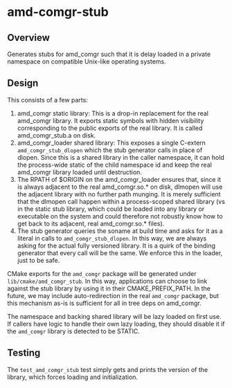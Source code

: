 # amd-comgr-stub

## Overview

Generates stubs for amd_comgr such that it is delay loaded in a private
namespace on compatible Unix-like operating systems.

## Design

This consists of a few parts:

1. amd_comgr static library: This is a drop-in replacement for the real
   amd_comgr library. It exports static symbols with hidden visibility
   corresponding to the public exports of the real library. It is called
   amd_comgr_stub.a on disk.
1. amd_comgr_loader shared library: This exposes a single C-extern
   `amd_comgr_stub_dlopen` which the stub generator calls in place of dlopen.
   Since this is a shared library in the caller namespace, it can hold the
   process-wide static of the child namespace id and keep the real amd_comgr
   library loaded until destruction.
1. The RPATH of $ORIGIN on the amd_comgr_loader ensures that, since it is
   always adjacent to the real amd_comgr.so.\* on disk, dlmopen will use the
   adjacent library with no further path munging. It is merely sufficient
   that the dlmopen call happen within a process-scoped shared library (vs
   in the static stub library, which could be loaded into any library or
   executable on the system and could therefore not robustly know how to
   get back to its adjacent, real amd_comgr.so.\* files).
1. The stub generator queries the soname at build time and asks for it
   as a literal in calls to `amd_comgr_stub_dlopen`. In this way, we are
   always asking for the actual fully versioned library. It is a quirk of
   the binding generator that every call will be the same. We enforce this
   in the loader, just to be safe.

CMake exports for the `amd_comgr` package will be generated under
`lib/cmake/amd_comgr_stub`. In this way, applications can choose to link
against the stub library by using it in their CMAKE_PREFIX_PATH. In the future,
we may include auto-redirection in the real `amd_comgr` package, but this
mechanism as-is is sufficient for all in tree deps on amd_comgr.

The namespace and backing shared library will be lazy loaded on first use.
If callers have logic to handle their own lazy loading, they should disable it
if the `amd_comgr` library is detected to be STATIC.

## Testing

The `test_amd_comgr_stub` test simply gets and prints the version of the
library, which forces loading and initialization.
